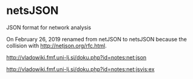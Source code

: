 # netsJSON
JSON format for network analysis

On February 26, 2019 renamed from netJSON to netsJSON because the collision with http://netjson.org/rfc.html.

http://vladowiki.fmf.uni-lj.si/doku.php?id=notes:net:json

http://vladowiki.fmf.uni-lj.si/doku.php?id=notes:net:jsvis:ex
